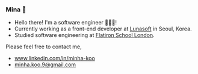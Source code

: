 ### Mina 👋

- Hello there! I'm a software engineer 👩🏻‍💻!
- Currently working as a front-end developer at [Lunasoft](https://lunasoft.co.kr) in Seoul, Korea.
- Studied software engineering at [Flatiron School London](https://flatironschool.com/).

Please feel free to contact me, 
- www.linkedin.com/in/minha-koo
- minha.koo.9@gmail.com
